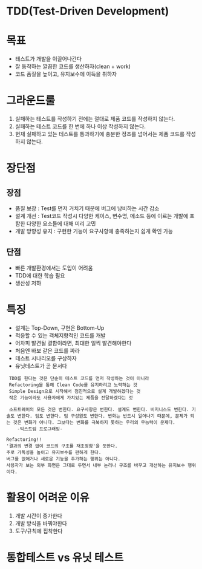 TDD(Test-Driven Development)
====
# 목표
+ 테스트가 개발을 이끌어나간다
+ 잘 동작하는 깔끔한 코드를 생산하자(clean + work)
+ 코드 품질을 높이고, 유지보수에 이득을 취하자

# 그라운드룰
1. 실패하는 테스트를 작성하기 전에는 절대로 제품 코드를 작성하지 않는다.
2. 실패하는 테스트 코드를 한 번에 하나 이상 작성하지 않는다.
3. 현재 실패하고 있는 테스트를 통과하기에 충분한 정조를 넘어서는 제품 코드를 작성하지 않는다. 

# 장단점
## 장점
+ 품질 보장 : Test를 먼저 거치기 때문에 버그에 낭비하는 시간 감소
+ 설계 개선 : Test코드 작성시 다양한 케이스, 변수명, 메소드 등에 이르는 개발에 포함한 다양한 요소들에 대해 미리 고민
+ 개발 방향성 유지 : 구현한 기능이 요구사항에 충족하는지 쉽게 확인 가능

## 단점
+ 빠른 개발환경에서는 도입이 어려움
+ TDD에 대한 학습 필요
+ 생산성 저하

# 특징
+ 설계는 Top-Down, 구현은 Bottom-Up
+ 적응할 수 있는 객체지향적인 코드를 개발
+ 어차피 발견될 결함이라면, 최대한 일찍 발견해야한다
+ 처음엔 바보 같은 코드를 짜라
+ 테스트 시나리오를 구상하자
+ 유닛테스트가 곧 문서다
  
```
 TDD를 한다는 것은 단순히 테스트 코드를 먼저 작성하는 것이 아니라 
 Refactoring을 통해 Clean Code를 유지하려고 노력하는 것 
 Simple Design으로 시작해서 점진적으로 설계 개발하겠다는 것 
 작은 기능이라도 사용자에게 가치있는 제품을 전달하겠다는 것
```

```
 소프트웨어의 모든 것은 변한다. 요구사항은 변한다. 설계도 변한다. 비지니스도 변한다. 기술도 변한다. 팀도 변한다. 팀 구성원도 변한다. 변화는 반드시 일어나기 때문에, 문제가 되는 것은 변화가 아니다. 그보다는 변화를 극복하지 못하는 우리의 무능력이 문제다.
    -익스트림 프로그래밍-
```

```
Refactoring!!
'결과의 변경 없이 코드의 구조를 재조정함'을 뜻한다. 
주로 가독성을 높이고 유지보수를 편하게 한다.
버그를 없애거나 새로운 기능을 추가하는 행위는 아니다.
사용자가 보는 외부 화면은 그대로 두면서 내부 논리나 구조를 바꾸고 개선하는 유지보수 행위이다.

``` 

# 활용이 어려운 이유
1. 개발 시간이 증가한다
2. 개발 방식을 바꿔야한다
3. 도구/규칙에 집착한다

# 통합테스트 vs 유닛 테스트



